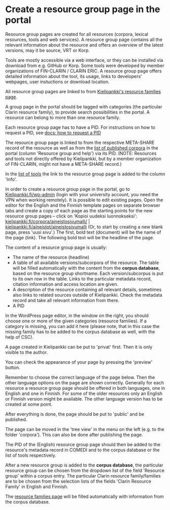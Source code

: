 # Create a resource group page in the portal

Resource group pages are created for all resources (corpora, lexical resources, tools and web services). A resource group page contains all the relevant information about the resource and offers an overview of the latest versions, may it be source, VRT or Korp. 

Tools are mostly accessible via a web interface, or they can be installed via download from e.g. GitHub or Korp. Some tools were developed by member organizations of FIN-CLARIN / CLARIN ERIC. A resource group page offers detailed information about the tool, its usage, links to developers' webpages, user instuctions or download location. 

All resource group pages are linked to from [Kielipankki's resource families page](https://www.kielipankki.fi/corpora/resource-families-fin-clarin/). 

A group page in the portal should be tagged with categories (the particular Clarin resource family), to provide search possibilities in the portal. A resource can belong to more than one resource family. 

Each resource group page has to have a PID. For instructions on how to request a PID, see [docs: how to request a PID](howto_request_pid.md)

The resource group page is linked to from the respective META-SHARE record of the resource as well as from the [list of published corpora](https://www.kielipankki.fi/corpora/) in the portal (column 'Resource group and help') via its PID. (NOTE: Resources and tools not directly offered by Kielipankki, but by a member organization of FIN-CLARIN, might not have a META-SHARE record.)

In the [list of tools](https://www.kielipankki.fi/tools/) the link to the resource group page is added to the column 'Info'.

In order to create a resource group page in the portal, go to [Kielipankki.fi/wp-admin](https://www.kielipankki.fi/wp-admin/) (login with your university account, you need the VPN when working remotely).
It is possible to edit existing pages.
Open the editor for the English and the Finnish template pages on separate browser tabs and create a copy of each page as the starting points for the new resource group pages – click on 'Kopioi uudeksi luonnokseksi':
[kielipankki.fi/corpora/aineistosivumalli/](https://www.kielipankki.fi/corpora/aineistosivumalli/) | 
[kielipankki.fi/aineistot/aineistosivumalli](https://www.kielipankki.fi/aineistot/aineistosivumalli/)
(Or, to start by creating a new blank page, press 'uusi sivu'.)
The first, bold text (document) will be the name of the page (link).
The following bold text will be the headline of the page.

The content of a resource group page is usually:

- The name of the resource (headline)
- A table of all available versions/subcorpora of the resource. The table will be filled automatically with the content from the **corpus database**, based on the resource group shortname. Each version/subcorpus is put to its own row in the table. Links to the particular metadata record, citation information and access location are given.
- A description of the resource containing all relevant details, sometimes also links to related sources outside of Kielipankki. Check the metadata record and take all relevant information from there.
- A PID

In the WordPress page editor, in the window on the right, you should choose one or more of the given categories (resource families). 
If a category is missing, you can add it here (please note, that in this case the missing family has to be added to the corpus database as well, with the help of CSC).

A page created in Kielipankki can be put to 'privat' first. Then it is only visible to the author.

You can check the appearance of your page by pressing the 'preview' button.

Remember to choose the correct language of the page below. Then the other language options on the page are shown correctly.
Generally for each resource a resource group page should be offered in both languages, one in English and one in Finnish. 
For some of the older resources only an English or Finnish version might be available. The other language version has to be created at some point.

After everything is done, the page should be put to 'public' and be published.

The page can be moved in the 'tree view' in the menu on the left (e.g. to the folder 'corpora'). This can also be done after publishing the page.

The PID of the (English) resource group page should then be added to the resource's metadata record in COMEDI and to the corpus database or the list of tools respectively.

After a new resource group is added to the **corpus database**, the particular resource group can be chosen from the dropdown list of the field 'Resource group' within a corpus entry. 
The particular Clarin resource family/families are to be chosen from the selection lists of the fields 'Clarin Resource Family' in English and Finnish.

The [resource families page](https://www.kielipankki.fi/corpora/resource-families-fin-clarin/ "resource families page") will be filled automatically with information from the corpus database.

